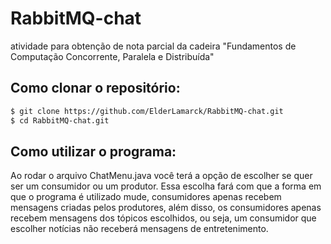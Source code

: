 # RabbitMQ-chat
atividade para obtenção de nota parcial da cadeira "Fundamentos de Computação Concorrente, Paralela
e Distribuída"

## Como clonar o repositório:
```bash
$ git clone https://github.com/ElderLamarck/RabbitMQ-chat.git
$ cd RabbitMQ-chat.git
```

## Como utilizar o programa:
Ao rodar o arquivo ChatMenu.java você terá a opção de escolher se quer ser um consumidor ou um produtor. Essa escolha fará com que a forma em que o programa é utilizado mude, consumidores apenas recebem mensagens criadas pelos produtores, além disso, os consumidores apenas recebem mensagens dos tópicos escolhidos, ou seja, um consumidor que escolher notícias não receberá mensagens de entretenimento.
